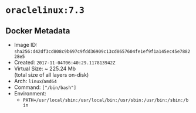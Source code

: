 # `oraclelinux:7.3`

## Docker Metadata

- Image ID: `sha256:d42df3cd808c9b697c9fdd36909c13cd8657604fe1ef9f1a145ec45e788228e5`
- Created: `2017-11-04T06:40:29.117813942Z`
- Virtual Size: ~ 225.24 Mb  
  (total size of all layers on-disk)
- Arch: `linux`/`amd64`
- Command: `["/bin/bash"]`
- Environment:
  - `PATH=/usr/local/sbin:/usr/local/bin:/usr/sbin:/usr/bin:/sbin:/bin`
